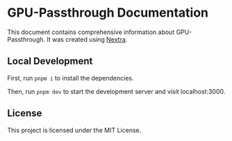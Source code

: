 # GPU-Passthrough Documentation

This document contains comprehensive information about GPU-Passthrough. It was created using [Nextra](https://nextra.site).

## Local Development

First, run `pnpm i` to install the dependencies.

Then, run `pnpm dev` to start the development server and visit localhost:3000.

## License

This project is licensed under the MIT License.

